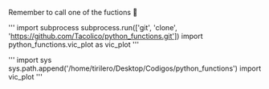 Remember to call one of the fuctions 🤗

'''
import subprocess
subprocess.run(['git', 'clone', 'https://github.com/Tacolico/python_functions.git'])
import python_functions.vic_plot as vic_plot
'''

'''
import sys
sys.path.append('/home/tirilero/Desktop/Codigos/python_functions')
import vic_plot
'''
